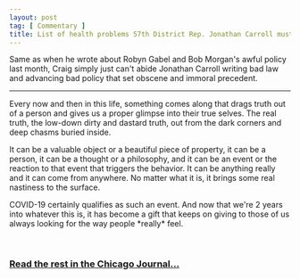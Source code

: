 ```yaml
---
layout: post
tag: [ Commentary ]
title: List of health problems 57th District Rep. Jonathan Carroll must personally pay for
---
```


Same as when he wrote about Robyn Gabel and Bob Morgan's awful policy last month, Craig simply just can't abide Jonathan Carroll writing bad law and advancing bad policy that set obscene and immoral precedent.

---

<p>Every now and then in this life, something comes along that drags truth out of a person and gives us a proper glimpse into their true selves. The real truth, the low-down dirty and dastard truth, out from the dark corners and deep chasms buried inside.</p>

<p>It can be a valuable object or a beautiful piece of property, it can be a person, it can be a thought or a philosophy, and it can be an event or the reaction to that event that triggers the behavior. It can be anything really and it can come from anywhere. No matter what it is, it brings some real nastiness to the surface.</p>

<p>COVID-19 certainly qualifies as such an event. And now that we're 2 years into whatever this is, it has become a gift that keeps on giving to those of us always looking for the way people *really* feel.</p>
<br>

<h3><a href="https://www.chicagojournal.com/opinion-list-of-health-problems-57th-district-rep-jonathan-carroll-must-personally-pay-for/">Read the rest in the Chicago Journal...</a></h3>

<br/>

